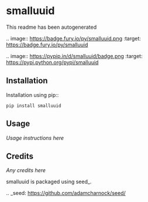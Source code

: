 smalluuid
===========================================================

This readme has been autogenerated

.. image:: https://badge.fury.io/py/smalluuid.png
    :target: https://badge.fury.io/py/smalluuid

.. image:: https://pypip.in/d/smalluuid/badge.png
    :target: https://pypi.python.org/pypi/smalluuid

Installation
------------

Installation using pip::

    pip install smalluuid

Usage
-----

*Usage instructions here*

Credits
-------

*Any credits here*

smalluuid is packaged using seed_.

.. _seed: https://github.com/adamcharnock/seed/

